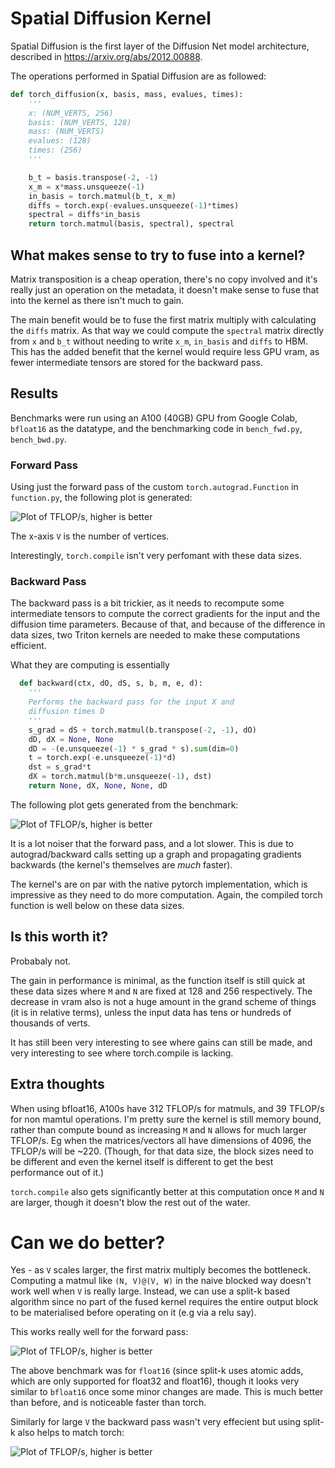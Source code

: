 # Spatial Diffusion Kernel

Spatial Diffusion is the first layer of the Diffusion Net model architecture, described in
https://arxiv.org/abs/2012.00888.

The operations performed in Spatial Diffusion are as followed:
```python
def torch_diffusion(x, basis, mass, evalues, times):
    '''
    x: (NUM_VERTS, 256)
    basis: (NUM_VERTS, 128)
    mass: (NUM_VERTS)
    evalues: (128)
    times: (256)
    '''

    b_t = basis.transpose(-2, -1)
    x_m = x*mass.unsqueeze(-1)
    in_basis = torch.matmul(b_t, x_m)
    diffs = torch.exp(-evalues.unsqueeze(-1)*times)
    spectral = diffs*in_basis
    return torch.matmul(basis, spectral), spectral
```

## What makes sense to try to fuse into a kernel?

Matrix transposition is a cheap operation, there's no copy involved and it's really just an operation
on the metadata, it doesn't make sense to fuse that into the kernel as there isn't much to gain.

The main benefit would be to fuse the first matrix multiply with calculating the `diffs` matrix.
As that way we could compute the `spectral` matrix directly from `x` and `b_t` without needing to write
`x_m`, `in_basis` and `diffs` to HBM. This has the added benefit that the kernel would require less GPU vram,
as fewer intermediate tensors are stored for the backward pass.

## Results

Benchmarks were run using an A100 (40GB) GPU from Google Colab, `bfloat16` as the datatype,
and the benchmarking code in `bench_fwd.py`, `bench_bwd.py`.

### Forward Pass

Using just the forward pass of the custom `torch.autograd.Function` in `function.py`, the following plot is generated:

![Plot of TFLOP/s, higher is better](plots/tflops_forward.png)

The x-axis `V` is the number of vertices.

Interestingly, `torch.compile` isn't very perfomant with these data sizes.

### Backward Pass

The backward pass is a bit trickier, as it needs to recompute some intermediate tensors to compute
the correct gradients for the input and the diffusion time parameters. Because of that, and because of
the difference in data sizes, two Triton kernels are needed to make these computations efficient.

What they are computing is essentially
```python
  def backward(ctx, dO, dS, s, b, m, e, d):
    '''
    Performs the backward pass for the input X and
    diffusion times D
    '''
    s_grad = dS + torch.matmul(b.transpose(-2, -1), dO)
    dD, dX = None, None
    dD = -(e.unsqueeze(-1) * s_grad * s).sum(dim=0)
    t = torch.exp(-e.unsqueeze(-1)*d)
    dst = s_grad*t
    dX = torch.matmul(b*m.unsqueeze(-1), dst)
    return None, dX, None, None, dD
```

The following plot gets generated from the benchmark:

![Plot of TFLOP/s, higher is better](plots/tflops_backward.png)

It is a lot noiser that the forward pass, and a lot slower. This is due to autograd/backward calls
setting up a graph and propagating gradients backwards (the kernel's themselves are _much_ faster).

The kernel's are on par with the native pytorch implementation, which is impressive as they need to do
more computation. Again, the compiled torch function is well below on these data sizes.

## Is this worth it?

Probabaly not.

The gain in performance is minimal, as the function itself is still quick at these data sizes where `M` and `N` are fixed
at 128 and 256 respectively.
The decrease in vram also is not a huge amount in the grand scheme of things (it is in relative terms), unless the input
data has tens or hundreds of thousands of verts.

It has still been very interesting to see where gains can still be made, and very interesting to see where torch.compile is
lacking.

## Extra thoughts

When using bfloat16, A100s have 312 TFLOP/s for matmuls, and 39 TFLOP/s for non mamtul operations.
I'm pretty sure the kernel is still memory bound, rather than compute bound as increasing `M` and `N`
allows for much larger TFLOP/s. Eg when the matrices/vectors all have dimensions of 4096, the TFLOP/s will be ~220.
(Though, for that data size, the block sizes need to be different and even the kernel itself is different to get the best
performance out of it.)

`torch.compile` also gets significantly better at this computation once `M` and `N` are larger, though it doesn't
blow the rest out of the water.

# Can we do better?

Yes - as `V` scales larger, the first matrix multiply becomes the bottleneck. Computing a matmul like
`(N, V)@(V, W)` in the naive blocked way doesn't work well when `V` is really large. Instead, we can use
a split-k based algorithm since no part of the fused kernel requires the entire output block to be materialised
before operating on it (e.g via a relu say).

This works really well for the forward pass:

![Plot of TFLOP/s, higher is better](plots/tflops_with_splitk.png)

The above benchmark was for `float16` (since split-k uses atomic adds, which are only supported for float32 and float16),
though it looks very similar to `bfloat16` once some minor changes are made. This is much better than before, and is noticeable
faster than torch.

Similarly for large `V` the backward pass wasn't very effecient but using split-k also helps to match torch:

![Plot of TFLOP/s, higher is better](plots/bwd.png)
